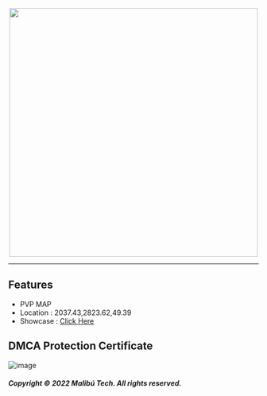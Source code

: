 <div id="header" align="center">
  <img src="https://dunb17ur4ymx4.cloudfront.net/wysiwyg/1041307/4e34b661d2e3d56bd80bab483cd7aca551529faf.png" width="500"/>
</div>

---

## Features

- PVP MAP
- Location : 2037.43,2823.62,49.39 
- Showcase : [Click Here](https://www.youtube.com/watch?v=nlTtM8jrfqQ)

## DMCA Protection Certificate
![image](https://cdn.discordapp.com/attachments/1045063739738705940/1045064175724011681/image.png)

##### Copyright © 2022 Malibú Tech. All rights reserved.
